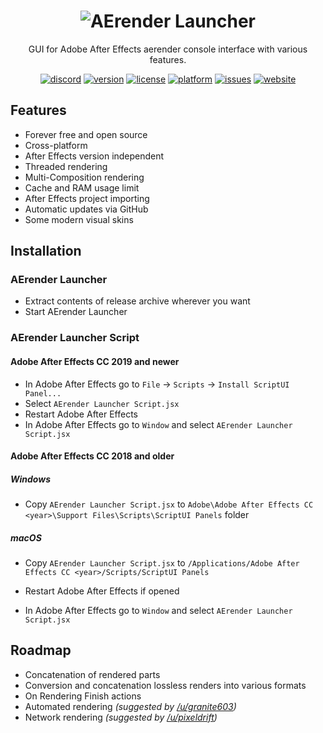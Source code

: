 <h1 align="center"><img src="https://i.imgur.com/cbN81vX.png" alt="AErender Launcher"></img></h1>
<p align="center">GUI for Adobe After Effects aerender console interface with various features.</p>

<div align="center">
  <a href="https://discord.gg/Bh2MkxG"><img src="https://img.shields.io/discord/553694764004933633?label=discord" alt="discord"></img></a>
  <a href="https://github.com/LilyStilson/AErender-Launcher/releases"><img src="https://img.shields.io/github/v/release/LilyStilson/AErender-Launcher?include_prereleases" alt="version"></img></a>
  <a href="#"><img src="https://img.shields.io/github/license/LilyStilson/AErender-Launcher" alt="license"></img></a>
  <a href="#"><img src="https://img.shields.io/badge/platform-windows%20%7C%20macos-blue" alt="platform"></a>
  <a href="https://github.com/LilyStilson/AErender-Launcher/issues"><img src="https://img.shields.io/github/issues/LilyStilson/AErender-Launcher" alt="issues"></a>
  <a href="http://aerenderlauncher.com"><img src="https://img.shields.io/website/http/aerenderlauncher.com" alt="website"></a>
</div>

## Features
- Forever free and open source
- Cross-platform
- After Effects version independent
- Threaded rendering
- Multi-Composition rendering
- Cache and RAM usage limit
- After Effects project importing
- Automatic updates via GitHub
- Some modern visual skins

## Installation
### AErender Launcher
- Extract contents of release archive wherever you want
- Start AErender Launcher

### AErender Launcher Script
#### Adobe After Effects CC 2019 and newer
- In Adobe After Effects go to `File` -> `Scripts` -> `Install ScriptUI Panel...`
- Select `AErender Launcher Script.jsx`
- Restart Adobe After Effects
- In Adobe After Effects go to `Window` and select `AErender Launcher Script.jsx`
#### Adobe After Effects CC 2018 and older
##### Windows
- Copy `AErender Launcher Script.jsx` to `Adobe\Adobe After Effects CC <year>\Support Files\Scripts\ScriptUI Panels` folder
##### macOS
- Copy `AErender Launcher Script.jsx` to `/Applications/Adobe After Effects CC <year>/Scripts/ScriptUI Panels`

- Restart Adobe After Effects if opened
- In Adobe After Effects go to `Window` and select `AErender Launcher Script.jsx`

## Roadmap
- Concatenation of rendered parts
- Conversion and concatenation lossless renders into various formats
- On Rendering Finish actions
- Automated rendering <i>(suggested by <a href="https://www.reddit.com/user/granite603" target="_blank">/u/granite603</a>)</i>
- Network rendering <i>(suggested by <a href="https://www.reddit.com/user/pixeldrift" target="_blank">/u/pixeldrift</a>)</i>
